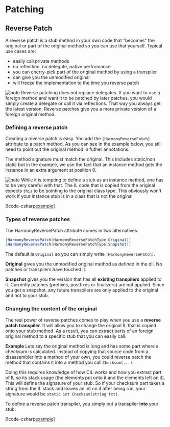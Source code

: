 # Patching

## Reverse Patch

A reverse patch is a stub method in your own code that "becomes" the original or part of the original method so you can use that yourself. Typical use cases are:

- easily call private methods
- no reflection, no delegate, native performance
- you can cherry-pick part of the original method by using a transpiler
- can give you the unmodified original
- will freeze the implementation to the time you reverse patch

![note] Reverse patching does not replace delegates. If you want to use a foreign method and want it to be patched by later patches, you would simply create a delegate or call it via reflections. That way you always get the latest version. Reverse patches give you a more private version of a foreign original method.

### Defining a reverse patch

Creating a reverse patch is easy. You add the `[HarmonyReversePatch]` attribute to a patch method. As you can see in the example below, you still need to point out the original method in futher annotations.

The method signature must match the original. This includes static/non static but in the example, we use the fact that an instance method gets the instance in an extra argument at position 0.

![note] While it is tempting to define a stub as an instance method, one has to be very careful with that. The IL code that is copied from the original expects `this` to be pointing to the original class type. This obviously won't work if your instance stub is in a class that is not the original.

[!code-csharp[example](../examples/reverse-patching.cs?name=example)]

### Types of reverse patches

The HarmonyReversePatch attribute comes in two alternatives:
```cs
[HarmonyReversePatch(HarmonyReversePatchType.Original)]
[HarmonyReversePatch(HarmonyReversePatchType.Snapshot)]
```

The default is `Original` so you can simply write `[HarmonyReversePatch]`.

**Original** gives you the unmodified original method as defined in the dll. No patches or transpilers have touched it.

**Snapshot** gives you the version that has all **existing transpilers** applied to it. Currently patches (prefixes, postfixes or finalizers) are not applied. Since you get a snapshot, any future transpilers are only applied to the original and not to your stub.

### Changing the content of the original

The real power of reverse patches comes to play when you use a **reverse patch transpiler**. It will allow you to change the original IL that is copied onto your stub method. As a result, you can extract parts of an foreign original method to a specific stub that you can easily call.

**Example**
Lets say the original method is long and has some part where a checksum is calculated. Instead of copying that source code from a disassembler into a method of your own, you could reverse patch the method that contains it into a method you call `Checksum(...)`.

Doing this requires knowledge of how CIL works and how you extract part of IL so its stack usage (the elements put onto it and the elements left on it). This will define the signature of your stub. So if your checksum part takes a string from the IL stack and leaves an int on it after being run, your signature would be `static int Checksum(string txt)`.

To define a reverse patch transpiler, you simply put a transpiler **into** your stub:

[!code-csharp[example](../examples/reverse-patching.cs?name=transpiler)]

[note]: https://raw.githubusercontent.com/pardeike/Harmony/master/Harmony/Documentation/images/note.png
